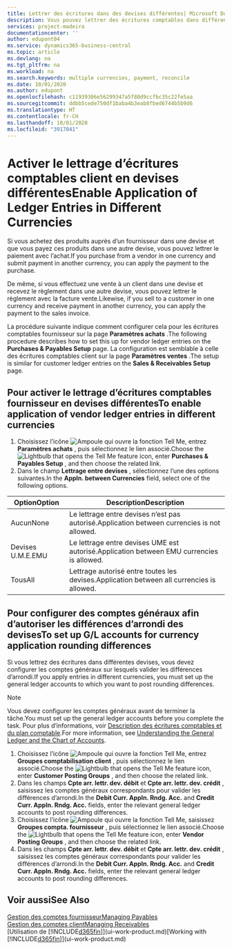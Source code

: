 ```yaml
---
title: Lettrer des écritures dans des devises différentes| Microsoft Docs
description: Vous pouvez lettrer des écritures comptables dans différentes devises si vous effectuez une vente à un client dans une devise et recevez le règlement dans une autre devise.
services: project-madeira
documentationcenter: ''
author: edupont04
ms.service: dynamics365-business-central
ms.topic: article
ms.devlang: na
ms.tgt_pltfrm: na
ms.workload: na
ms.search.keywords: multiple currencies, payment, reconcile
ms.date: 10/01/2020
ms.author: edupont
ms.openlocfilehash: c11939306e56299347a5f80d9ccfbc35c22fe5aa
ms.sourcegitcommit: ddbb5cede750df1baba4b3eab8fbed6744b5b9d6
ms.translationtype: HT
ms.contentlocale: fr-CH
ms.lasthandoff: 10/01/2020
ms.locfileid: "3917041"
---
```

# <a name="enable-application-of-ledger-entries-in-different-currencies"></a><span data-ttu-id="5aeff-103">Activer le lettrage d’écritures comptables client en devises différentes</span><span class="sxs-lookup"><span data-stu-id="5aeff-103">Enable Application of Ledger Entries in Different Currencies</span></span>
<span data-ttu-id="5aeff-104">Si vous achetez des produits auprès d’un fournisseur dans une devise et que vous payez ces produits dans une autre devise, vous pouvez lettrer le paiement avec l’achat.</span><span class="sxs-lookup"><span data-stu-id="5aeff-104">If you purchase from a vendor in one currency and submit payment in another currency, you can apply the payment to the purchase.</span></span>

<span data-ttu-id="5aeff-105">De même, si vous effectuez une vente à un client dans une devise et recevez le règlement dans une autre devise, vous pouvez lettrer le règlement avec la facture vente.</span><span class="sxs-lookup"><span data-stu-id="5aeff-105">Likewise, if you sell to a customer in one currency and receive payment in another currency, you can apply the payment to the sales invoice.</span></span>

<span data-ttu-id="5aeff-106">La procédure suivante indique comment configurer cela pour les écritures comptables fournisseur sur la page **Paramètres achats** .</span><span class="sxs-lookup"><span data-stu-id="5aeff-106">The following procedure describes how to set this up for vendor ledger entries on the **Purchases & Payables Setup** page.</span></span> <span data-ttu-id="5aeff-107">La configuration est semblable à celle des écritures comptables client sur la page **Paramètres ventes** .</span><span class="sxs-lookup"><span data-stu-id="5aeff-107">The setup is similar for customer ledger entries on the **Sales & Receivables Setup** page.</span></span>

## <a name="to-enable-application-of-vendor-ledger-entries-in-different-currencies"></a><span data-ttu-id="5aeff-108">Pour activer le lettrage d’écritures comptables fournisseur en devises différentes</span><span class="sxs-lookup"><span data-stu-id="5aeff-108">To enable application of vendor ledger entries in different currencies</span></span>
1. <span data-ttu-id="5aeff-109">Choisissez l’icône ![Ampoule qui ouvre la fonction Tell Me](media/ui-search/search_small.png "Dites-moi ce que vous voulez faire"), entrez **Paramètres achats** , puis sélectionnez le lien associé.</span><span class="sxs-lookup"><span data-stu-id="5aeff-109">Choose the ![Lightbulb that opens the Tell Me feature](media/ui-search/search_small.png "Tell me what you want to do") icon, enter **Purchases & Payables Setup** , and then choose the related link.</span></span>
2. <span data-ttu-id="5aeff-110">Dans le champ **Lettrage entre devises** , sélectionnez l’une des options suivantes.</span><span class="sxs-lookup"><span data-stu-id="5aeff-110">In the **Appln. between Currencies** field, select one of the following options.</span></span>

| <span data-ttu-id="5aeff-111">Option</span><span class="sxs-lookup"><span data-stu-id="5aeff-111">Option</span></span> | <span data-ttu-id="5aeff-112">Description</span><span class="sxs-lookup"><span data-stu-id="5aeff-112">Description</span></span> |
| --- | --- |
| <span data-ttu-id="5aeff-113">Aucun</span><span class="sxs-lookup"><span data-stu-id="5aeff-113">None</span></span> |<span data-ttu-id="5aeff-114">Le lettrage entre devises n’est pas autorisé.</span><span class="sxs-lookup"><span data-stu-id="5aeff-114">Application between currencies is not allowed.</span></span> |
| <span data-ttu-id="5aeff-115">Devises U.M.E.</span><span class="sxs-lookup"><span data-stu-id="5aeff-115">EMU</span></span> |<span data-ttu-id="5aeff-116">Le lettrage entre devises UME est autorisé.</span><span class="sxs-lookup"><span data-stu-id="5aeff-116">Application between EMU currencies is allowed.</span></span> |
| <span data-ttu-id="5aeff-117">Tous</span><span class="sxs-lookup"><span data-stu-id="5aeff-117">All</span></span> |<span data-ttu-id="5aeff-118">Lettrage autorisé entre toutes les devises.</span><span class="sxs-lookup"><span data-stu-id="5aeff-118">Application between all currencies is allowed.</span></span> |

## <a name="to-set-up-gl-accounts-for-currency-application-rounding-differences"></a><span data-ttu-id="5aeff-119">Pour configurer des comptes généraux afin d’autoriser les différences d’arrondi des devises</span><span class="sxs-lookup"><span data-stu-id="5aeff-119">To set up G/L accounts for currency application rounding differences</span></span>  
<span data-ttu-id="5aeff-120">Si vous lettrez des écritures dans différentes devises, vous devez configurer les comptes généraux sur lesquels valider les différences d’arrondi.</span><span class="sxs-lookup"><span data-stu-id="5aeff-120">If you apply entries in different currencies, you must set up the general ledger accounts to which you want to post rounding differences.</span></span>  

> [!NOTE]  
>  <span data-ttu-id="5aeff-121">Vous devez configurer les comptes généraux avant de terminer la tâche.</span><span class="sxs-lookup"><span data-stu-id="5aeff-121">You must set up the general ledger accounts before you complete the task.</span></span> <span data-ttu-id="5aeff-122">Pour plus d’informations, voir [Description des écritures comptables et du plan comptable](finance-general-ledger.md).</span><span class="sxs-lookup"><span data-stu-id="5aeff-122">For more information, see [Understanding the General Ledger and the Chart of Accounts](finance-general-ledger.md).</span></span>

1. <span data-ttu-id="5aeff-123">Choisissez l’icône ![Ampoule qui ouvre la fonction Tell Me](media/ui-search/search_small.png "Dites-moi ce que vous voulez faire"), entrez **Groupes comptabilisation client** , puis sélectionnez le lien associé.</span><span class="sxs-lookup"><span data-stu-id="5aeff-123">Choose the ![Lightbulb that opens the Tell Me feature](media/ui-search/search_small.png "Tell me what you want to do") icon, enter **Customer Posting Groups** , and then choose the related link.</span></span>  
2. <span data-ttu-id="5aeff-124">Dans les champs **Cpte arr. lettr. dev. débit** et **Cpte arr. lettr. dev. crédit** , saisissez les comptes généraux correspondants pour valider les différences d’arrondi.</span><span class="sxs-lookup"><span data-stu-id="5aeff-124">In the **Debit Curr. Appln. Rndg. Acc.** and **Credit Curr. Appln. Rndg. Acc.** fields, enter the relevant general ledger accounts to post rounding differences.</span></span>  
3. <span data-ttu-id="5aeff-125">Choisissez l’icône ![Ampoule qui ouvre la fonction Tell Me](media/ui-search/search_small.png "Dites-moi ce que vous voulez faire"), saisissez **Groupes compta. fournisseur** , puis sélectionnez le lien associé.</span><span class="sxs-lookup"><span data-stu-id="5aeff-125">Choose the ![Lightbulb that opens the Tell Me feature](media/ui-search/search_small.png "Tell me what you want to do") icon, enter **Vendor Posting Groups** , and then choose the related link.</span></span>  
4. <span data-ttu-id="5aeff-126">Dans les champs **Cpte arr. lettr. dev. débit** et **Cpte arr. lettr. dev. crédit** , saisissez les comptes généraux correspondants pour valider les différences d’arrondi.</span><span class="sxs-lookup"><span data-stu-id="5aeff-126">In the **Debit Curr. Appln. Rndg. Acc.** and **Credit Curr. Appln. Rndg. Acc.** fields, enter the relevant general ledger accounts to post rounding differences.</span></span>  

## <a name="see-also"></a><span data-ttu-id="5aeff-127">Voir aussi</span><span class="sxs-lookup"><span data-stu-id="5aeff-127">See Also</span></span>
[<span data-ttu-id="5aeff-128">Gestion des comptes fournisseur</span><span class="sxs-lookup"><span data-stu-id="5aeff-128">Managing Payables</span></span>](payables-manage-payables.md)  
[<span data-ttu-id="5aeff-129">Gestion des comptes client</span><span class="sxs-lookup"><span data-stu-id="5aeff-129">Managing Receivables</span></span>](receivables-manage-receivables.md)  
<span data-ttu-id="5aeff-130">[Utilisation de [!INCLUDE[d365fin](includes/d365fin_md.md)]](ui-work-product.md)</span><span class="sxs-lookup"><span data-stu-id="5aeff-130">[Working with [!INCLUDE[d365fin](includes/d365fin_md.md)]](ui-work-product.md)</span></span>

